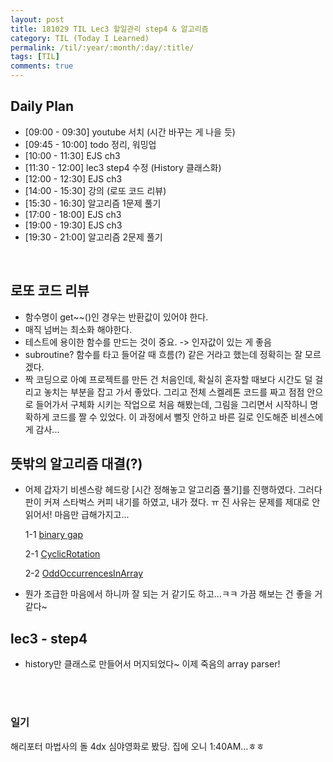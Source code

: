 ```yaml
---
layout: post
title: 181029 TIL Lec3 할일관리 step4 & 알고리즘 
category: TIL (Today I Learned)
permalink: /til/:year/:month/:day/:title/
tags: [TIL]
comments: true
---
```


## Daily Plan
- [09:00 - 09:30] youtube 서치 (시간 바꾸는 게 나을 듯)
- [09:45 - 10:00] todo 정리, 워밍업
- [10:00 - 11:30] EJS ch3
- [11:30 - 12:00] lec3 step4 수정 (History 클래스화)
- [12:00 - 12:30] EJS ch3 
- [14:00 - 15:30] 강의 (로또 코드 리뷰)
- [15:30 - 16:30] 알고리즘 1문제 풀기
- [17:00 - 18:00] EJS ch3
- [19:00 - 19:30] EJS ch3
- [19:30 - 21:00] 알고리즘 2문제 풀기

<br>

## 로또 코드 리뷰 
- 함수명이 get~~()인 경우는 반환값이 있어야 한다.
- 매직 넘버는 최소화 해야한다. 
- 테스트에 용이한 함수를 만드는 것이 중요. -> 인자값이 있는 게 좋음
- subroutine? 함수를 타고 들어갈 때 흐름(?) 같은 거라고 했는데 정확히는 잘 모르겠다.
- 짝 코딩으로 아예 프로젝트를 만든 건 처음인데, 확실히 혼자할 때보다 시간도 덜 걸리고 놓치는 부분을 잡고 가서 좋았다. 
그리고 전체 스켈레톤 코드를 짜고 점점 안으로 들어가서 구체화 시키는 작업으로 처음 해봤는데, 그림을 그리면서 시작하니 명확하게 코드를 짤 수 있었다. 이 과정에서 뻘짓 안하고 바른 길로 인도해준 비센스에게 감사... 



## 뜻밖의 알고리즘 대결(?)
- 어제 갑자기 비센스랑 헤드랑 [시간 정해놓고 알고리즘 풀기]를 진행하였다. 그러다 판이 커져 스타벅스 커피 내기를 하였고, 내가 졌다. ㅠ 진 사유는 문제를 제대로 안 읽어서! 마음만 급해가지고... 

    1-1 [binary gap](https://gist.github.com/developersoom/0c0482849af6cb0a92559a282e4f71b1)

    2-1 [CyclicRotation](https://gist.github.com/developersoom/9e6c60fd115b716f201c5a17d42eb11a)

    2-2 [OddOccurrencesInArray](https://gist.github.com/developersoom/7bc533a1fdbc72f4b0fb128203288b2e)

- 뭔가 조급한 마음에서 하니까 잘 되는 거 같기도 하고...ㅋㅋ 가끔 해보는 건 좋을 거 같다~ 


## lec3 - step4 
- history만 클래스로 만들어서 머지되었다~ 이제 죽음의 array parser!


<br>
<br>

### 일기 
해리포터 마법사의 돌 4dx 심야영화로 봤당. 집에 오니 1:40AM...ㅎㅎ